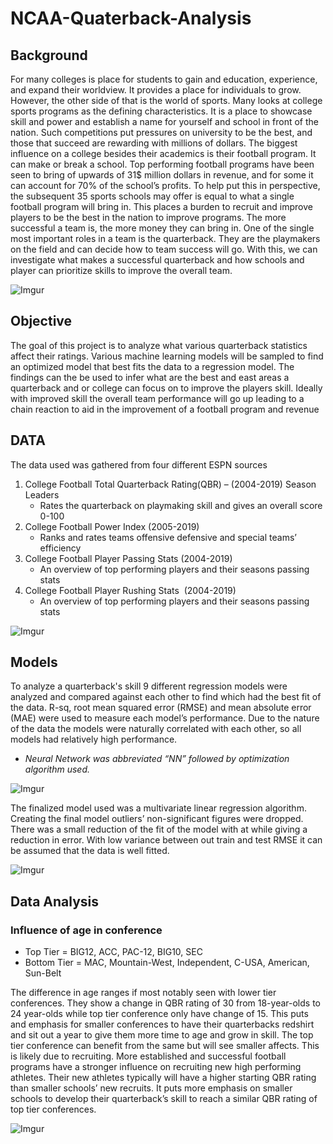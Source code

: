 # NCAA-Quaterback-Analysis
## Background
For many colleges is place for students to gain and education, experience, and expand their worldview. It provides a place for individuals to grow. However, the other side of that is the world of sports. Many looks at college sports programs as the defining characteristics. It is a place to showcase skill and power and establish a name for yourself and school in front of the nation. Such competitions put pressures on university to be the best, and those that succeed are rewarding with millions of dollars. The biggest influence on a college besides their academics is their football program. It can make or break a school. Top performing football programs have been seen to bring of upwards of 31$ million dollars in revenue, and for some it can account for 70% of the school’s profits. To help put this in perspective, the subsequent 35 sports schools may offer is equal to what a single football program will bring in. This places a burden to recruit and improve players to be the best in the nation to improve programs. The more successful a team is, the more money they can bring in. One of the single most important roles in a team is the quarterback. They are the playmakers on the field and can decide how to team success will go. With this, we can investigate what makes a successful quarterback and how schools and player can prioritize skills to improve the overall team.

![Imgur](https://i.imgur.com/nbgPMXS.png)

## Objective 
The goal of this project is to analyze what various quarterback statistics affect their ratings. Various machine learning models will be sampled to find an optimized model that best fits the data to a regression model. The findings can the be used to infer what are the best and east areas a quarterback and or college can focus on to improve the players skill. Ideally with improved skill the overall team performance will go up leading to a chain reaction to aid in the improvement of a football program and revenue

## DATA
The data used was gathered from four different ESPN sources
1. College Football Total Quarterback Rating(QBR) – (2004-2019) Season Leaders
    * Rates the quarterback on playmaking skill and gives an overall score 0-100
2. College Football Power Index (2005-2019)
    * Ranks and rates teams offensive defensive and special teams’ efficiency 
3. College Football Player Passing Stats (2004-2019)
    * An overview of top performing players and their seasons passing stats
4. College Football Player Rushing Stats  (2004-2019)
    * An overview of top performing players and their seasons passing stats
    
![Imgur](https://i.imgur.com/C2yAze4.png)

## Models
To analyze a quarterback's skill 9 different regression models were analyzed and compared against each other to find which had the best fit of the data. R-sq, root mean squared error (RMSE) and mean absolute error (MAE) were used to measure each model’s performance. Due to the nature of the data the models were naturally correlated with each other, so all models had relatively high performance. 
* _Neural Network was abbreviated “NN” followed by optimization algorithm used._

![Imgur](https://i.imgur.com/lslgxtM.png)

The finalized model used was a multivariate linear regression algorithm. Creating the final model outliers’ non-significant figures were dropped. There was a small reduction of the fit of the model with at while giving a reduction in error. With low variance between out train and test RMSE it can be assumed that the data is well fitted.

![Imgur](https://i.imgur.com/i6S8iMw.png)

## Data Analysis
### Influence of age in conference 

* Top Tier = BIG12, ACC, PAC-12, BIG10, SEC
* Bottom Tier = MAC, Mountain-West, Independent, C-USA, American, Sun-Belt

The difference in age ranges if most notably seen with lower tier conferences. They show a change in QBR rating of 30 from 18-year-olds to 24 year-olds while top tier conference only have change of 15. This puts and emphasis for smaller conferences to have their quarterbacks redshirt and sit out a year to give them more time to age and grow in skill. The top tier conference can benefit from the same but will see smaller affects. This is likely due to recruiting. More established and successful football programs have a stronger influence on recruiting new high performing athletes. Their new athletes typically will have a higher starting QBR rating than smaller schools’ new recruits. It puts more emphasis on smaller schools to develop their quarterback’s skill to reach a similar QBR rating of top tier conferences.

![Imgur](https://i.imgur.com/c2KYqaR.png)

